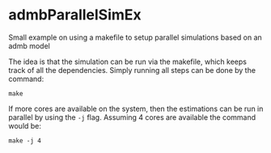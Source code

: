 # admbParallelSimEx
Small example on using a makefile to setup parallel simulations based on an admb model

The idea is that the simulation can be run via the makefile, which keeps track of all the dependencies. Simply running all steps can be done by the command: 
```
make
```

If more cores are available on the system, then the estimations can be run in parallel by using the ` -j ` flag. Assuming 4 cores are available the command would be: 
```
make -j 4
```


 
